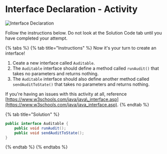 # Interface Declaration - Activity

![Interface Declaration](../../../.gitbook/assets/image%20%2896%29.png)

Follow the instructions below. Do not look at the Solution Code tab until you have completed your attempt.

{% tabs %}
{% tab title="Instructions" %}
Now it's your turn to create an interface!

1. Ceate a new interface called `Auditable`.
2. The `Auditable` interface should define a method called `runAudit()` that takes no parameters and returns nothing.
3. The `Auditable` interface should also define another method called `sendAuditToState()` that takes no parameters and returns nothing.

If you're having an issues with this activity at all, reference [https://www.w3schools.com/java/java\_interface.asp](https://www.w3schools.com/java/java_interface.asp).
{% endtab %}

{% tab title="Solution" %}
```java
public interface Auditable {
    public void runAudit();
    public void sendAuditToState();
}
```
{% endtab %}
{% endtabs %}

